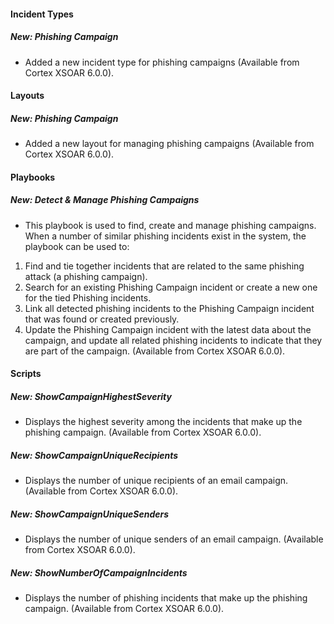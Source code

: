 
#### Incident Types
##### New: Phishing Campaign
- Added a new incident type for phishing campaigns (Available from Cortex XSOAR 6.0.0).


#### Layouts
##### New: Phishing Campaign
- Added a new layout for managing phishing campaigns (Available from Cortex XSOAR 6.0.0).


#### Playbooks
##### New: Detect & Manage Phishing Campaigns
- This playbook is used to find, create and manage phishing campaigns. When a number of similar phishing incidents exist in the system, the playbook can be used to:
1. Find and tie together incidents that are related to the same phishing attack (a phishing campaign).
2. Search for an existing Phishing Campaign incident or create a new one for the tied Phishing incidents.
3. Link all detected phishing incidents to the Phishing Campaign incident that was found or created previously.
4. Update the Phishing Campaign incident with the latest data about the campaign, and update all related phishing incidents to indicate that they are part of the campaign. (Available from Cortex XSOAR 6.0.0).


#### Scripts
##### New: ShowCampaignHighestSeverity
- Displays the highest severity among the incidents that make up the phishing campaign. (Available from Cortex XSOAR 6.0.0).

##### New: ShowCampaignUniqueRecipients
- Displays the number of unique recipients of an email campaign. (Available from Cortex XSOAR 6.0.0).

##### New: ShowCampaignUniqueSenders
- Displays the number of unique senders of an email campaign. (Available from Cortex XSOAR 6.0.0).

##### New: ShowNumberOfCampaignIncidents
- Displays the number of phishing incidents that make up the phishing campaign. (Available from Cortex XSOAR 6.0.0).